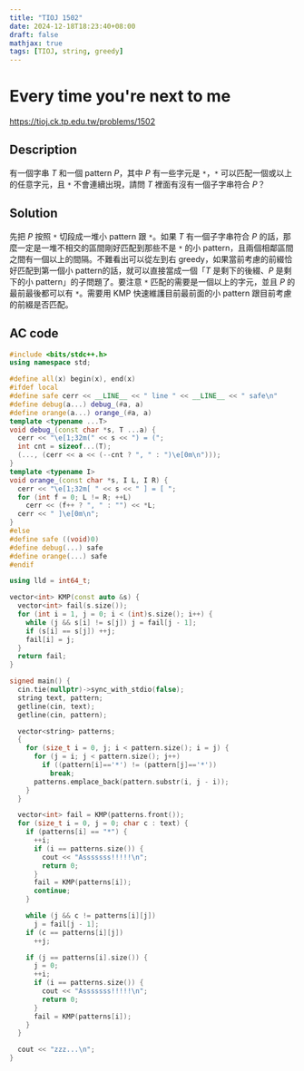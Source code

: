 ```yaml
---
title: "TIOJ 1502"
date: 2024-12-18T18:23:40+08:00
draft: false
mathjax: true
tags: [TIOJ, string, greedy]
---
```


# Every time you're next to me

https://tioj.ck.tp.edu.tw/problems/1502

## Description

有一個字串 $T$ 和一個 pattern $P$，其中 $P$ 有一些字元是 `*`，`*` 可以匹配一個或以上的任意字元，且 `*` 不會連續出現，請問 $T$ 裡面有沒有一個子字串符合 $P$？

## Solution
先把 $P$ 按照 `*` 切段成一堆小 pattern 跟 `*`。如果 $T$ 有一個子字串符合 $P$ 的話，那麼一定是一堆不相交的區間剛好匹配到那些不是 `*` 的小 pattern，且兩個相鄰區間之間有一個以上的間隔。不難看出可以從左到右 greedy，如果當前考慮的前綴恰好匹配到第一個小 pattern的話，就可以直接當成一個「$T$ 是剩下的後綴、$P$ 是剩下的小 pattern」的子問題了。要注意 `*` 匹配的需要是一個以上的字元，並且 $P$ 的最前最後都可以有 `*`。需要用 KMP 快速維護目前最前面的小 pattern 跟目前考慮的前綴是否匹配。

## AC code

```cpp
#include <bits/stdc++.h>
using namespace std;

#define all(x) begin(x), end(x)
#ifdef local
#define safe cerr << __LINE__ << " line " << __LINE__ << " safe\n"
#define debug(a...) debug_(#a, a)
#define orange(a...) orange_(#a, a)
template <typename ...T>
void debug_(const char *s, T ...a) {
  cerr << "\e[1;32m(" << s << ") = (";
  int cnt = sizeof...(T);
  (..., (cerr << a << (--cnt ? ", " : ")\e[0m\n")));
}
template <typename I>
void orange_(const char *s, I L, I R) {
  cerr << "\e[1;32m[ " << s << " ] = [ ";
  for (int f = 0; L != R; ++L)
    cerr << (f++ ? ", " : "") << *L;
  cerr << " ]\e[0m\n";
}
#else
#define safe ((void)0)
#define debug(...) safe
#define orange(...) safe
#endif

using lld = int64_t;

vector<int> KMP(const auto &s) {
  vector<int> fail(s.size());
  for (int i = 1, j = 0; i < (int)s.size(); i++) {
    while (j && s[i] != s[j]) j = fail[j - 1];
    if (s[i] == s[j]) ++j;
    fail[i] = j;
  }
  return fail;
}

signed main() {
  cin.tie(nullptr)->sync_with_stdio(false);
  string text, pattern;
  getline(cin, text);
  getline(cin, pattern);

  vector<string> patterns;
  {
    for (size_t i = 0, j; i < pattern.size(); i = j) {
      for (j = i; j < pattern.size(); j++)
        if ((pattern[i]=='*') != (pattern[j]=='*'))
          break;
      patterns.emplace_back(pattern.substr(i, j - i));
    }
  }

  vector<int> fail = KMP(patterns.front());
  for (size_t i = 0, j = 0; char c : text) {
    if (patterns[i] == "*") {
      ++i;
      if (i == patterns.size()) {
        cout << "Asssssss!!!!!\n";
        return 0;
      }
      fail = KMP(patterns[i]);
      continue;
    }

    while (j && c != patterns[i][j])
      j = fail[j - 1];
    if (c == patterns[i][j])
      ++j;

    if (j == patterns[i].size()) {
      j = 0;
      ++i;
      if (i == patterns.size()) {
        cout << "Asssssss!!!!!\n";
        return 0;
      }
      fail = KMP(patterns[i]);
    }
  }

  cout << "zzz...\n";
}
```

